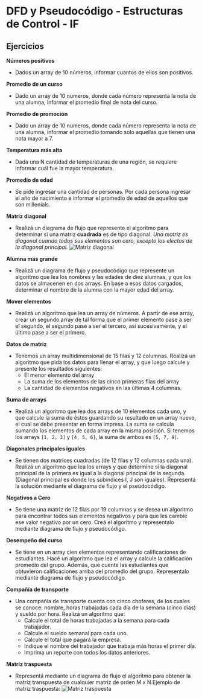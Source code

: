 # DFD y Pseudocódigo - Estructuras de Control - IF

## Ejercicios

**Números positivos**
- Dados un array de 10 números, informar cuantos de ellos son positivos.

**Promedio de un curso**
- Dado un array de 10 numeros, donde cada número representa la nota de una alumna, informar el promedio final de nota del curso.

**Promedio de promoción**
- Dado un array de 10 numeros, donde cada número representa la nota de una alumna, informar el promedio tomando solo aquellas que tienen una nota mayor a 7.

**Temperatura más alta**
- Dada una N cantidad de temperaturas de una región, se requiere informar cuál fue la mayor temperatura.

**Promedio de edad**
- Se pide ingresar una cantidad de personas. Por cada persona ingresar el año de nacimiento e informar el promedio de edad de aquellos que son millenials.

**Matriz diagonal**
- Realizá un diagrama de flujo que represente el algoritmo para determinar si una matriz **cuadrada** es de tipo diagonal. *Una matriz es diagonal cuando todos sus elementos son cero, excepto los electos de la diagonal principal.*
  ![Matriz diagonal](https://3.bp.blogspot.com/-jCDQsmZSdgE/WL2uBOqNI1I/AAAAAAAAaDw/3ehhtmGw6BMPTQiDm2QZrfzIvmsuk6tyACLcB/s1600/Diagonal.png)

**Alumna más grande**
- Realizá un diagrama de flujo y pseudocódigo que represente un algoritmo que lea los nombres y las edades de diez alumnas, y que los datos se almacenen en dos arrays. En base a esos datos cargados, determinar el nombre de la alumna con la mayor edad del array.

**Mover elementos**
- Realizá un algoritmo que lea un array de números. A partir de ese array, crear un segundo array de tal forma que el primer elemento pase a ser el segundo, el segundo pase a ser el tercero, así sucesivamente, y el último pase a ser el primero.

**Datos de matriz**
- Tenemos un array multidimensional de 15 filas y 12 columnas. Realizá un algoritmo que pida los datos para llenar el array, y que luego calcule y presente los resultados siguientes:
  - El menor elemento del array
  - La suma de los elementos de las cinco primeras filas del array
  - La cantidad de elementos negativos en las últimas 4 columnas.

**Suma de arrays**
- Realizá un algoritmo que lea dos arrays de 10 elementos cada uno, y que calcule la suma de éstos guardando su resultado en un array nuevo, el cual se debe presentar en forma impresa. La suma se calcula sumando los elementos de cada array en la misma posición. Si tenemos los arrays `[1, 2, 3]` y `[4, 5, 6]`, la suma de ambos es `[5, 7, 9]`.

**Diagonales principales iguales**
- Se tienen dos matrices cuadradas (de 12 filas y 12 columnas cada una). Realizá un algoritmo que lea los arrays y que determine si la diagonal principal de la primera es igual a la diagonal principal de la segunda. (Diagonal principal es donde los subíndices I, J son iguales). Representá la solución mediante el diagrama de flujo y el pseudocódigo.

**Negativos a Cero**
- Se tiene una matriz de 12 filas por 19 columnas y se desea un algoritmo para encontrar todos sus elementos negativos y para que les cambie ese valor negativo por un cero. Creá el algoritmo y representalo mediante diagrama de flujo y pseudocódigo.

**Desempeño del curso**
- Se tiene en un array cien elementos representando calificaciones de estudiantes. Hacé un algoritmo que lea el array y calcule la calificación promedio del grupo. Además, que cuente las estudiantes que obtuvieron calificaciones arriba del promedio del grupo. Representalo mediante diagrama de flujo y pseudocódigo.

**Compañía de transporte**
- Una compañía de transporte cuenta con cinco choferes, de los cuales se conoce: nombre, horas trabajadas cada día de la semana (cinco días) y sueldo por hora. Realizá un algoritmo que:
  - Calcule el total de horas trabajadas a la semana para cada trabajador.
  - Calcule el sueldo semanal para cada uno.
  - Calcule el total que pagará la empresa.
  - Indique el nombre del trabajador que trabaja más horas el primer día.
  - Imprima un reporte con todos los datos anteriores.

**Matriz traspuesta**
- Representá mediante un diagrama de flujo el algoritmo para obtener la matriz transpuesta de cualquier matriz de orden M x N.Ejemplo de matriz traspuesta:
![Matriz traspuesta](https://masqueprogramar.files.wordpress.com/2018/04/matricestranspuestaswikipedia.png?w=646)